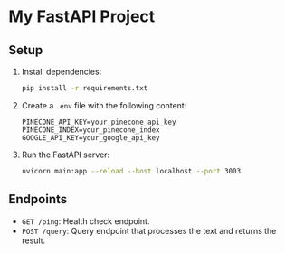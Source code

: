 # My FastAPI Project

## Setup

1. Install dependencies:
    ```bash
    pip install -r requirements.txt
    ```

2. Create a `.env` file with the following content:
    ```env
    PINECONE_API_KEY=your_pinecone_api_key
    PINECONE_INDEX=your_pinecone_index
    GOOGLE_API_KEY=your_google_api_key
    ```

3. Run the FastAPI server:
    ```bash
    uvicorn main:app --reload --host localhost --port 3003
    ```

## Endpoints

- `GET /ping`: Health check endpoint.
- `POST /query`: Query endpoint that processes the text and returns the result.
